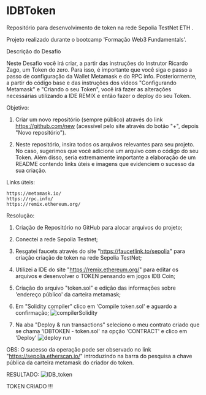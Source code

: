 # IDBToken
Repositório para desenvolvimento de token na rede Sepolia TestNet ETH .

Projeto realizado durante o bootcamp 'Formação Web3 Fundamentals'.


Descrição do Desafio

Neste Desafio você irá criar, a partir das instruções do Instrutor Ricardo Zago, um Token do zero. Para isso, é importante que você siga o passo a passo 
de configuração da Wallet Metamask e do RPC info. Posteriormente, a partir do código base e das instruções dos vídeos "Configurando Metamask" e "Criando o seu
Token", você irá fazer as alterações necessárias utilizando a IDE REMIX e então fazer o deploy do seu Token.


Objetivo:

  1. Criar um novo repositório (sempre público) através do link https://github.com/new (acessível pelo site através do botão "+", depois "Novo repositório"). 

  2. Neste repositório, insira todos os arquivos relevantes para seu projeto. No caso, sugerimos que você adicione um arquivo com o código do seu Token. 
     Além disso, seria extremamente importante a elaboração de um README contendo links úteis e imagens que evidenciem o sucesso da sua criação.


Links úteis:

    https://metamask.io/
    https://rpc.info/
    https://remix.ethereum.org/
    
    
Resolução: 

  1. Criação de Repositório no GitHub para alocar arquivos do projeto;
  2. Conectei a rede Sepolia Testnet;
  3. Resgatei faucets através do site "https://faucetlink.to/sepolia" para criação criação de token na rede Sepolia TestNet;
  4. Utilizei a IDE do site "https://remix.ethereum.org/" para editar os arquivos e desenvolver o TOKEN pensando em jogos IDB Coin;
  5. Criação do arquivo "token.sol" e edição das informações sobre 'endereço público' da carteira metamask;    
  6. Em "Solidity compiler" clico em 'Compile token.sol' e aguardo a confirmação;
        ![compilerSolidity](https://user-images.githubusercontent.com/68646355/234493877-ec94edda-d2a4-4820-a3b2-01f2275aa483.jpg)

  7. Na aba "Deploy & run transactions" seleciono o meu contrato criado que se chama 'IDBTOKEN - token.sol' na opção 'CONTRACT' e clico em 'Deploy'
        ![deploy run](https://user-images.githubusercontent.com/68646355/234494009-c0fe690f-9e2c-4b69-afd2-a9a9a0705813.jpg)

  
  OBS: O sucesso da operação pode ser observado no link "https://sepolia.etherscan.io/" introduzindo na barra do pesquisa a chave pública da carteira                metamask do criador do token.
  
RESULTADO:
        ![IDB_token](https://user-images.githubusercontent.com/68646355/234494084-2dfcee82-fbe1-49d1-9a63-2d8359eb4ffc.jpg)


TOKEN CRIADO !!! 
        
  
